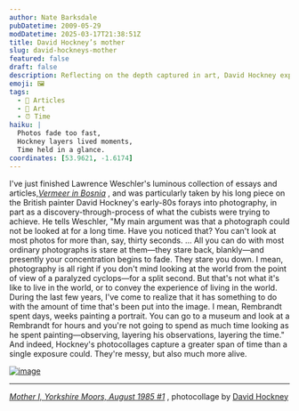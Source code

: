 ```yaml
---
author: Nate Barksdale
pubDatetime: 2009-05-29
modDatetime: 2025-03-17T21:38:51Z
title: David Hockney’s mother
slug: david-hockneys-mother
featured: false
draft: false
description: Reflecting on the depth captured in art, David Hockney explores time and observation through his photocollages.
emoji: 🖼️
tags:
  - 📖 Articles
  - 🎨 Art
  - ⏰ Time
haiku: |
  Photos fade too fast,  
  Hockney layers lived moments,  
  Time held in a glance.
coordinates: [53.9621, -1.6174]
---
```


I've just finished Lawrence Weschler's luminous collection of essays and articles,_[Vermeer in Bosnia](https://www.google.com/search?q=%22Vermeer%20in%20Bosnia%22%20amazon.com)_ , and was particularly taken by his long piece on the British painter David Hockney's early-80s forays into photography, in part as a discovery-through-process of what the cubists were trying to achieve. He tells Weschler, "My main argument was that a photograph could not be looked at for a long time. Have you noticed that? You can't look at most photos for more than, say, thirty seconds. ... All you can do with most ordinary photographs is stare at them—they stare back, blankly—and presently your concentration begins to fade. They stare you down. I mean, photography is all right if you don't mind looking at the world from the point of view of a paralyzed cyclops—for a split second. But that's not what it's like to live in the world, or to convey the experience of living in the world. During the last few years, I've come to realize that it has something to do with the amount of time that's been put into the image. I mean, Rembrandt spent days, weeks painting a portrait. You can go to a museum and look at a Rembrandt for hours and you're not going to spend as much time looking as he spent painting—observing, layering his observations, layering the time." And indeed, Hockney's photocollages capture a greater span of time than a single exposure could. They're messy, but also much more alive.

[![image](http://culture-making.com/media/hockney_mother.jpg)](http://www.artchive.com/artchive/h/hockney/hockney_mother.jpg.html)

---

_[Mother I, Yorkshire Moors, August 1985 #1](http://www.artchive.com/artchive/h/hockney/hockney_mother.jpg.html)_ , photocollage by [David Hockney](http://www.hockneypictures.com/)
